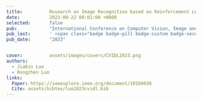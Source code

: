 ```yaml
---
title:          Research on Image Recognition based on Reinforcement Learning
date:           2023-08-22 00:01:00 +0800
selected:       false
pub:            "International Conference on Computer Vision, Image and Deep Learning"
pub_last:       ' <span class="badge badge-pill badge-custom badge-secondary">Conference</span>'
pub_date:       "2023"


cover:          assets/images/covers/CVIDL2023.png
authors:
  - Jiabin Luo
  - Rongzhen Luo
links:
  Paper: https://ieeexplore.ieee.org/document/10166036
  Cite: assets/bibtex/luo2023cvidl.bib
---
```

